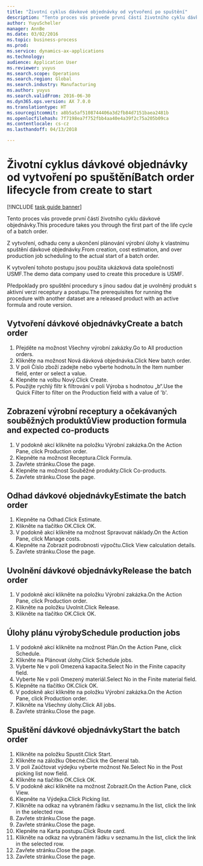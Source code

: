 ```yaml
--- 
title: "Životní cyklus dávkové objednávky od vytvoření po spuštění"
description: "Tento proces vás provede první částí životního cyklu dávkové objednávky."
author: YuyuScheller
manager: AnnBe
ms.date: 03/02/2016
ms.topic: business-process
ms.prod: 
ms.service: dynamics-ax-applications
ms.technology: 
audience: Application User
ms.reviewer: yuyus
ms.search.scope: Operations
ms.search.region: Global
ms.search.industry: Manufacturing
ms.author: yuyus
ms.search.validFrom: 2016-06-30
ms.dyn365.ops.version: AX 7.0.0
ms.translationtype: HT
ms.sourcegitcommit: a8b5a5af5108744406a3d2fb84d7151baea2481b
ms.openlocfilehash: 7f7198ea7f752fbb4aa40e4a39f2c75a205b09ca
ms.contentlocale: cs-cz
ms.lasthandoff: 04/13/2018

---
```

# <a name="batch-order-lifecycle-from-create-to-start"></a><span data-ttu-id="e0d3f-103">Životní cyklus dávkové objednávky od vytvoření po spuštění</span><span class="sxs-lookup"><span data-stu-id="e0d3f-103">Batch order lifecycle from create to start</span></span>

[!INCLUDE [task guide banner](../../includes/task-guide-banner.md)]

<span data-ttu-id="e0d3f-104">Tento proces vás provede první částí životního cyklu dávkové objednávky.</span><span class="sxs-lookup"><span data-stu-id="e0d3f-104">This procedure takes you through the first part of the life cycle of a batch order.</span></span>

<span data-ttu-id="e0d3f-105">Z vytvoření, odhadu ceny a ukončení plánování výrobní úlohy k vlastnímu spuštění dávkové objednávky.</span><span class="sxs-lookup"><span data-stu-id="e0d3f-105">From creation, cost estimation, and over production job scheduling to the actual start of a batch order.</span></span>



<span data-ttu-id="e0d3f-106">K vytvoření tohoto postupu jsou použita ukázková data společnosti USMF.</span><span class="sxs-lookup"><span data-stu-id="e0d3f-106">The demo data company used to create this procedure is USMF.</span></span> 



<span data-ttu-id="e0d3f-107">Předpoklady pro spuštění procedury s jinou sadou dat je uvolněný produkt s aktivní verzí receptury a postupu.</span><span class="sxs-lookup"><span data-stu-id="e0d3f-107">The prerequisites for running the procedure with another dataset are a released product with an active formula and route version.</span></span>


## <a name="create-a-batch-order"></a><span data-ttu-id="e0d3f-108">Vytvoření dávkové objednávky</span><span class="sxs-lookup"><span data-stu-id="e0d3f-108">Create a batch order</span></span>
1. <span data-ttu-id="e0d3f-109">Přejděte na možnost Všechny výrobní zakázky.</span><span class="sxs-lookup"><span data-stu-id="e0d3f-109">Go to All production orders.</span></span>
2. <span data-ttu-id="e0d3f-110">Klikněte na možnost Nová dávková objednávka.</span><span class="sxs-lookup"><span data-stu-id="e0d3f-110">Click New batch order.</span></span>
3. <span data-ttu-id="e0d3f-111">V poli Číslo zboží zadejte nebo vyberte hodnotu.</span><span class="sxs-lookup"><span data-stu-id="e0d3f-111">In the Item number field, enter or select a value.</span></span>
4. <span data-ttu-id="e0d3f-112">Klepněte na volbu Nový.</span><span class="sxs-lookup"><span data-stu-id="e0d3f-112">Click Create.</span></span>
5. <span data-ttu-id="e0d3f-113">Použijte rychlý filtr k filtrování v poli Výroba s hodnotou „b“.</span><span class="sxs-lookup"><span data-stu-id="e0d3f-113">Use the Quick Filter to filter on the Production field with a value of 'b'.</span></span>

## <a name="view-production-formula-and-expected-co-products"></a><span data-ttu-id="e0d3f-114">Zobrazení výrobní receptury a očekávaných souběžných produktů</span><span class="sxs-lookup"><span data-stu-id="e0d3f-114">View production formula and expected co-products</span></span>
1. <span data-ttu-id="e0d3f-115">V podokně akcí klikněte na položku Výrobní zakázka.</span><span class="sxs-lookup"><span data-stu-id="e0d3f-115">On the Action Pane, click Production order.</span></span>
2. <span data-ttu-id="e0d3f-116">Klepněte na možnost Receptura.</span><span class="sxs-lookup"><span data-stu-id="e0d3f-116">Click Formula.</span></span>
3. <span data-ttu-id="e0d3f-117">Zavřete stránku.</span><span class="sxs-lookup"><span data-stu-id="e0d3f-117">Close the page.</span></span>
4. <span data-ttu-id="e0d3f-118">Klepněte na možnost Souběžné produkty.</span><span class="sxs-lookup"><span data-stu-id="e0d3f-118">Click Co-products.</span></span>
5. <span data-ttu-id="e0d3f-119">Zavřete stránku.</span><span class="sxs-lookup"><span data-stu-id="e0d3f-119">Close the page.</span></span>

## <a name="estimate-the-batch-order"></a><span data-ttu-id="e0d3f-120">Odhad dávkové objednávky</span><span class="sxs-lookup"><span data-stu-id="e0d3f-120">Estimate the batch order</span></span>
1. <span data-ttu-id="e0d3f-121">Klepněte na Odhad.</span><span class="sxs-lookup"><span data-stu-id="e0d3f-121">Click Estimate.</span></span>
2. <span data-ttu-id="e0d3f-122">Klikněte na tlačítko OK.</span><span class="sxs-lookup"><span data-stu-id="e0d3f-122">Click OK.</span></span>
3. <span data-ttu-id="e0d3f-123">V podokně akcí klikněte na možnost Spravovat náklady.</span><span class="sxs-lookup"><span data-stu-id="e0d3f-123">On the Action Pane, click Manage costs.</span></span>
4. <span data-ttu-id="e0d3f-124">Klepněte na Zobrazit podrobnosti výpočtu.</span><span class="sxs-lookup"><span data-stu-id="e0d3f-124">Click View calculation details.</span></span>
5. <span data-ttu-id="e0d3f-125">Zavřete stránku.</span><span class="sxs-lookup"><span data-stu-id="e0d3f-125">Close the page.</span></span>

## <a name="release-the-batch-order"></a><span data-ttu-id="e0d3f-126">Uvolnění dávkové objednávky</span><span class="sxs-lookup"><span data-stu-id="e0d3f-126">Release the batch order</span></span>
1. <span data-ttu-id="e0d3f-127">V podokně akcí klikněte na položku Výrobní zakázka.</span><span class="sxs-lookup"><span data-stu-id="e0d3f-127">On the Action Pane, click Production order.</span></span>
2. <span data-ttu-id="e0d3f-128">Klikněte na položku Uvolnit.</span><span class="sxs-lookup"><span data-stu-id="e0d3f-128">Click Release.</span></span>
3. <span data-ttu-id="e0d3f-129">Klikněte na tlačítko OK.</span><span class="sxs-lookup"><span data-stu-id="e0d3f-129">Click OK.</span></span>

## <a name="schedule-production-jobs"></a><span data-ttu-id="e0d3f-130">Úlohy plánu výroby</span><span class="sxs-lookup"><span data-stu-id="e0d3f-130">Schedule production jobs</span></span>
1. <span data-ttu-id="e0d3f-131">V podokně akcí klikněte na možnost Plán.</span><span class="sxs-lookup"><span data-stu-id="e0d3f-131">On the Action Pane, click Schedule.</span></span>
2. <span data-ttu-id="e0d3f-132">Klikněte na Plánovat úlohy.</span><span class="sxs-lookup"><span data-stu-id="e0d3f-132">Click Schedule jobs.</span></span>
3. <span data-ttu-id="e0d3f-133">Vyberte Ne v poli Omezená kapacita.</span><span class="sxs-lookup"><span data-stu-id="e0d3f-133">Select No in the Finite capacity field.</span></span>
4. <span data-ttu-id="e0d3f-134">Vyberte Ne v poli Omezený materiál.</span><span class="sxs-lookup"><span data-stu-id="e0d3f-134">Select No in the Finite material field.</span></span>
5. <span data-ttu-id="e0d3f-135">Klepněte na tlačítko OK.</span><span class="sxs-lookup"><span data-stu-id="e0d3f-135">Click OK.</span></span>
6. <span data-ttu-id="e0d3f-136">V podokně akcí klikněte na položku Výrobní zakázka.</span><span class="sxs-lookup"><span data-stu-id="e0d3f-136">On the Action Pane, click Production order.</span></span>
7. <span data-ttu-id="e0d3f-137">Klikněte na Všechny úlohy.</span><span class="sxs-lookup"><span data-stu-id="e0d3f-137">Click All jobs.</span></span>
8. <span data-ttu-id="e0d3f-138">Zavřete stránku.</span><span class="sxs-lookup"><span data-stu-id="e0d3f-138">Close the page.</span></span>

## <a name="start-the-batch-order"></a><span data-ttu-id="e0d3f-139">Spuštění dávkové objednávky</span><span class="sxs-lookup"><span data-stu-id="e0d3f-139">Start the batch order</span></span>
1. <span data-ttu-id="e0d3f-140">Klikněte na položku Spustit.</span><span class="sxs-lookup"><span data-stu-id="e0d3f-140">Click Start.</span></span>
2. <span data-ttu-id="e0d3f-141">Klikněte na záložku Obecné.</span><span class="sxs-lookup"><span data-stu-id="e0d3f-141">Click the General tab.</span></span>
3. <span data-ttu-id="e0d3f-142">V poli Zaúčtovat výdejku vyberte možnost Ne.</span><span class="sxs-lookup"><span data-stu-id="e0d3f-142">Select No in the Post picking list now field.</span></span>
4. <span data-ttu-id="e0d3f-143">Klikněte na tlačítko OK.</span><span class="sxs-lookup"><span data-stu-id="e0d3f-143">Click OK.</span></span>
5. <span data-ttu-id="e0d3f-144">V podokně akcí klikněte na možnost Zobrazit.</span><span class="sxs-lookup"><span data-stu-id="e0d3f-144">On the Action Pane, click View.</span></span>
6. <span data-ttu-id="e0d3f-145">Klepněte na Výdejka.</span><span class="sxs-lookup"><span data-stu-id="e0d3f-145">Click Picking list.</span></span>
7. <span data-ttu-id="e0d3f-146">Klikněte na odkaz na vybraném řádku v seznamu.</span><span class="sxs-lookup"><span data-stu-id="e0d3f-146">In the list, click the link in the selected row.</span></span>
8. <span data-ttu-id="e0d3f-147">Zavřete stránku.</span><span class="sxs-lookup"><span data-stu-id="e0d3f-147">Close the page.</span></span>
9. <span data-ttu-id="e0d3f-148">Zavřete stránku.</span><span class="sxs-lookup"><span data-stu-id="e0d3f-148">Close the page.</span></span>
10. <span data-ttu-id="e0d3f-149">Klepněte na Karta postupu.</span><span class="sxs-lookup"><span data-stu-id="e0d3f-149">Click Route card.</span></span>
11. <span data-ttu-id="e0d3f-150">Klikněte na odkaz na vybraném řádku v seznamu.</span><span class="sxs-lookup"><span data-stu-id="e0d3f-150">In the list, click the link in the selected row.</span></span>
12. <span data-ttu-id="e0d3f-151">Zavřete stránku.</span><span class="sxs-lookup"><span data-stu-id="e0d3f-151">Close the page.</span></span>
13. <span data-ttu-id="e0d3f-152">Zavřete stránku.</span><span class="sxs-lookup"><span data-stu-id="e0d3f-152">Close the page.</span></span>


